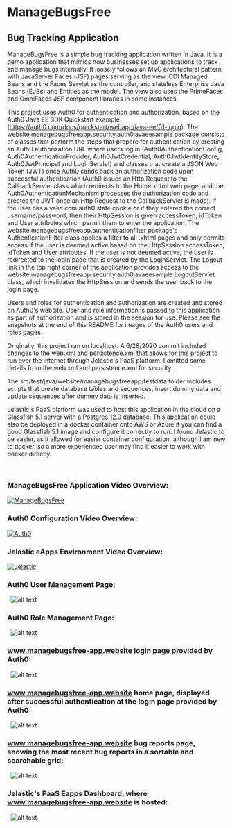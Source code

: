 # ManageBugsFree
## Bug Tracking Application

ManageBugsFree is a simple bug tracking application written in Java. It is a demo application that mimics how businesses set up applications to track and manage bugs internally. It loosely follows an MVC architectural pattern, with JavaServer Faces (JSF) pages serving as the view, CDI Managed Beans and the Faces Servlet as the controller, and stateless Enterprise Java Beans (EJBs) and Entities as the model. The view also uses the PrimeFaces and OmniFaces JSF component libraries in some instances.

This project uses Auth0 for authentication and authorization, based on the Auth0 Java EE SDK Quickstart example (https://auth0.com/docs/quickstart/webapp/java-ee/01-login). The website.managebugsfreeapp.security.auth0javaeesample package consists of classes that perform the steps that prepare for authentication by creating an Auth0 authorization URL where users log in (Auth0AuthenticationConfig, Auth0AuthenticationProvider, Auth0JwtCredential, Auth0JwtIdentityStore, Auth0JwtPrincipal and LoginServlet) and classes that create a JSON Web Token (JWT) once Auth0 sends back an authorization code upon successful authentication (Auth0 issues an Http Request to the CallbackServlet class which redirects to the Home.xhtml web page, and the Auth0AuthenticationMechanism processes the authorization code and creates the JWT once an Http Request to the CallbackServlet is made). If the user has a valid com.auth0.state cookie or if they entered the correct username/password, then their HttpSession is given accessToken, idToken and User attributes which permit them to enter the application. The website.managebugsfreeapp.authenticationfilter package's AuthenticationFilter class applies a filter to all .xhtml pages and only permits access if the user is deemed active based on the HttpSession accessToken, idToken and User attributes. If the user is not deemed active, the user is redirected to the login page that is created by the LoginServlet. The Logout link in the top right corner of the application provides access to the website.managebugsfreeapp.security.auth0javaeesample LogoutServlet class, which invalidates the HttpSession and sends the user back to the login page.

Users and roles for authentication and authorization are created and stored on Auth0's website. User and role information is passed to this application as part of authorization and is stored in the session for use. Please see the snapshots at the end of this README for images of the Auth0 users and roles pages. 

Originally, this project ran on localhost. A 6/28/2020 commit included changes to the web.xml and persistence.xml that allows for this project to run over the internet through Jelastic's PaaS platform. I omitted some details from the web.xml and persistence.xml for security. 

The src/test/java/website/managebugsfreeapp/testdata folder includes scripts that create database tables and sequences, insert dummy data and update sequences after dummy data is inserted.

Jelastic's PaaS platform was used to host this application in the cloud on a Glassfish 5.1 server with a Postgres 12.0 database. This application could also be deployed in a docker container onto AWS or Azure if you can find a good Glassfish 5.1 image and configure it correctly to run. I found Jelastic to be easier, as it allowed for easier container configuration, although I am new to docker, so a more experienced user may find it easier to work with docker directly.

&nbsp;
&nbsp;
### ManageBugsFree Application Video Overview:
[![ManageBugsFree](https://github.com/UNDERHMA/ManageBugsFree/blob/master/Images/ManageBugsFree_Video.JPG)](https://www.youtube.com/embed/MUA-t4On4fA)
&nbsp;
&nbsp;
### Auth0 Configuration Video Overview:
[![Auth0](https://github.com/UNDERHMA/ManageBugsFree/blob/master/Images/Auth0_Video.JPG)](https://www.youtube.com/embed/keYJ4eZDPI4)
&nbsp;
&nbsp;
### Jelastic eApps Environment Video Overview:
[![Jelastic](https://github.com/UNDERHMA/ManageBugsFree/blob/master/Images/eApps_Video.JPG)](https://www.youtube.com/embed/zAexF2q4VXM)
&nbsp;
&nbsp;
### Auth0 User Management Page:
&nbsp;
![alt text](https://github.com/UNDERHMA/ManageBugsFree/blob/master/Images/Users.PNG?raw=true)
&nbsp;
&nbsp;
&nbsp;
### Auth0 Role Management Page:
&nbsp;
![alt text](https://github.com/UNDERHMA/ManageBugsFree/blob/master/Images/Roles.PNG?raw=true)
&nbsp;
&nbsp;
&nbsp;
### www.managebugsfree-app.website login page provided by Auth0:
&nbsp;
![alt text](https://github.com/UNDERHMA/ManageBugsFree/blob/master/Images/Login.PNG?raw=true)
&nbsp;
&nbsp;
&nbsp;
### www.managebugsfree-app.website home page, displayed after successful authentication at the login page provided by Auth0:
&nbsp;
![alt text](https://github.com/UNDERHMA/ManageBugsFree/blob/master/Images/Home.PNG?raw=true)
&nbsp;
&nbsp;
&nbsp;
### www.managebugsfree-app.website bug reports page, showing the most recent bug reports in a sortable and searchable grid:
&nbsp;
![alt text](https://github.com/UNDERHMA/ManageBugsFree/blob/master/Images/Bug%20Reports.PNG?raw=true)
&nbsp;
&nbsp;
&nbsp;
### Jelastic's PaaS Eapps Dashboard, where www.managebugsfree-app.website is hosted:
&nbsp;
![alt text](https://github.com/UNDERHMA/ManageBugsFree/blob/master/Images/Eapps.PNG?raw=true)
&nbsp;
&nbsp;
&nbsp;
